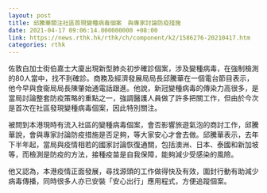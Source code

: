 ```yaml
---
layout: post
title: 邱騰華關注社區首現變種病毒個案　與專家討論防疫措施
date: 2021-04-17 09:06:14.000000000 +08:00
link: https://news.rthk.hk/rthk/ch/component/k2/1586276-20210417.htm
categories: rthk
---
```


佐敦白加士街伯嘉士大廈出現新型肺炎初步確診個案，涉及變種病毒，在強制檢測的80人當中，找不到確診。商務及經濟發展局局長邱騰華在一個電台節目表示，他今早與食衞局局長陳肇始通電話跟進。他說，新冠變種病毒的傳染力高很多，是當局討論整套防疫策略的重點之一，強調醫護人員做了許多把關工作，但由於今次是首次在社區發現變種病毒個案，因此特別關注。

被問到本港現時有流入社區的變種病毒個案，會否影響旅遊氣泡的商討工作，邱騰華說，會與專家討論防疫措施是否足夠，等大家安心才會去做。邱騰華表示，去年下半年起，當局與疫情相若的國家討論恢復通關，包括澳洲、日本、泰國和新加坡等，而檢測是防疫的方法，接種疫苗是自我保障，能夠減少受感染的風險。

他又認為，本港疫情正面發展，尋找源頭的工作做得快及有效，圍封行動有助減少病毒傳播，同時很多人亦已安裝「安心出行」應用程式，方便追蹤個案。
